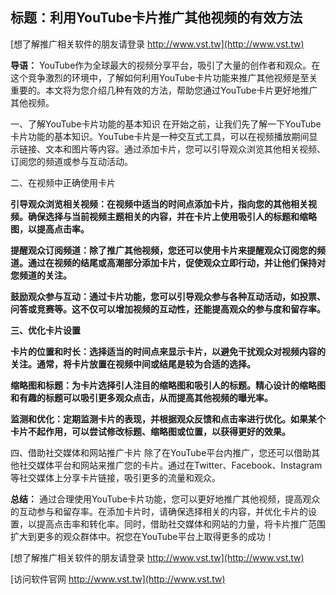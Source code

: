 ## **标题：利用YouTube卡片推广其他视频的有效方法**

[想了解推广相关软件的朋友请登录 http://www.vst.tw](http://www.vst.tw)

**导语：**
YouTube作为全球最大的视频分享平台，吸引了大量的创作者和观众。在这个竞争激烈的环境中，了解如何利用YouTube卡片功能来推广其他视频是至关重要的。本文将为您介绍几种有效的方法，帮助您通过YouTube卡片更好地推广其他视频。

一、了解YouTube卡片功能的基本知识
在开始之前，让我们先了解一下YouTube卡片功能的基本知识。YouTube卡片是一种交互式工具，可以在视频播放期间显示链接、文本和图片等内容。通过添加卡片，您可以引导观众浏览其他相关视频、订阅您的频道或参与互动活动。

二、在视频中正确使用卡片

**引导观众浏览相关视频：在视频中适当的时间点添加卡片，指向您的其他相关视频。确保选择与当前视频主题相关的内容，并在卡片上使用吸引人的标题和缩略图，以提高点击率。**

**提醒观众订阅频道：除了推广其他视频，您还可以使用卡片来提醒观众订阅您的频道。通过在视频的结尾或高潮部分添加卡片，促使观众立即行动，并让他们保持对您频道的关注。**

**鼓励观众参与互动：通过卡片功能，您可以引导观众参与各种互动活动，如投票、问答或竞赛等。这不仅可以增加视频的互动性，还能提高观众的参与度和留存率。**

**三、优化卡片设置**

**卡片的位置和时长：选择适当的时间点来显示卡片，以避免干扰观众对视频内容的关注。通常，将卡片放置在视频中间或结尾是较为合适的选择。**

**缩略图和标题：为卡片选择引人注目的缩略图和吸引人的标题。精心设计的缩略图和有趣的标题可以吸引更多观众点击，从而提高其他视频的曝光率。**

**监测和优化：定期监测卡片的表现，并根据观众反馈和点击率进行优化。如果某个卡片不起作用，可以尝试修改标题、缩略图或位置，以获得更好的效果。**

四、借助社交媒体和网站推广卡片
除了在YouTube平台内推广，您还可以借助其他社交媒体平台和网站来推广您的卡片。通过在Twitter、Facebook、Instagram等社交媒体上分享卡片链接，吸引更多的流量和观众。

**总结：**
通过合理使用YouTube卡片功能，您可以更好地推广其他视频，提高观众的互动参与和留存率。在添加卡片时，请确保选择相关的内容，并优化卡片的设置，以提高点击率和转化率。同时，借助社交媒体和网站的力量，将卡片推广范围扩大到更多的观众群体中。祝您在YouTube平台上取得更多的成功！

[想了解推广相关软件的朋友请登录 http://www.vst.tw](http://www.vst.tw)


[访问软件官网 http://www.vst.tw](http://www.vst.tw)
